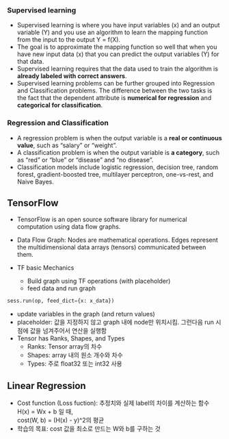 ### Supervised learning
- Supervised learning is where you have input variables (x) and an output variable (Y) and you use an algorithm to learn the mapping function from the input to the output Y = f(X).
- The goal is to approximate the mapping function so well that when you have new input data (x) that you can predict the output variables (Y) for that data.
- Supervised learning requires that the data used to train the algorithm is **already labeled with correct answers**. 
- Supervised learning problems can be further grouped into Regression and Classification problems. The difference between the two tasks is the fact that the dependent attribute is **numerical for regression** and **categorical for classification**.

### Regression and Classification
- A regression problem is when the output variable is a **real or continuous value**, such as “salary” or “weight”.
- A classification problem is when the output variable is **a category**, such as “red” or “blue” or “disease” and “no disease”.
- Classification models include logistic regression, decision tree, random forest, gradient-boosted tree, multilayer perceptron, one-vs-rest, and Naive Bayes.

## TensorFlow
- TensorFlow is an open source software library for numerical computation using data flow graphs.
- Data Flow Graph: Nodes are mathematical operations. Edges represent the multidimensional data arrays (tensors) communicated between them.

- TF basic Mechanics
  - Build graph using TF operations (with placeholder)
  - feed data and run graph
```python
sess.run(op, feed_dict={x: x_data})
```
  - update variables in the graph (and return values)
- placeholder: 값을 지정하지 않고 graph 내에 node만 위치시킴. 그런다음 run 시점에 값을 넘겨주어서 연산을 실행함
- Tensor has Ranks, Shapes, and Types
  - Ranks: Tensor array의 차수
  - Shapes: array 내의 원소 개수와 차수
  - Types: 주로 float32 또는 int32 사용
  
## Linear Regression
- Cost function (Loss fuction): 추정치와 실제 label의 차이를 계산하는 함수
H(x) = Wx + b 일 때,  
cost(W, b) = (H(x) - y)^2의 평균
- 학습의 목표: cost 값을 최소로 만드는 W와 b를 구하는 것

